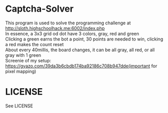 # Captcha-Solver
This program is used to solve the programming challenge at http://sloth.highschoolhack.me:6002/index.php    
In essence, a 3x3 grid od dot have 3 colors, gray, red and green    
Clicking a green earns the bot a point, 30 points are needed to win, clicking a red makes the count reset    
About every 40millis, the board changes, it can be all gray, all red, or all gray with 1 green    
Screenie of my setup: https://gyazo.com/39da3b6cbdb174ba92186c708b947dde(important for pixel mapping)    
# LICENSE
See LICENSE